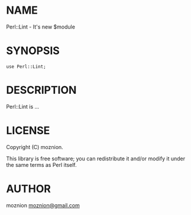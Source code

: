 # NAME

Perl::Lint - It's new $module

# SYNOPSIS

    use Perl::Lint;

# DESCRIPTION

Perl::Lint is ...

# LICENSE

Copyright (C) moznion.

This library is free software; you can redistribute it and/or modify
it under the same terms as Perl itself.

# AUTHOR

moznion <moznion@gmail.com>
